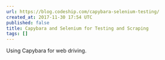 ```yaml
---
url: https://blog.codeship.com/capybara-selenium-testing/
created_at: 2017-11-30 17:54 UTC
published: false
title: Capybara and Selenium for Testing and Scraping
tags: []
---
```


Using Capybara for web driving.
